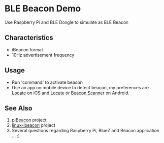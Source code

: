 BLE Beacon Demo
===

Use Raspberry Pi and BLE Dongle to simulate as BLE Beacon

Characteristics
---

* iBeacon format
* 10Hz advertisement frequency

Usage
---

* Run 'command' to activate beacon
* Use an app on mobile device to detect beacon, my preferences are [Locate](https://itunes.apple.com/us/app/locate-beacon/id738709014?mt=8) on iOS and [Locate](https://play.google.com/store/apps/details?id=com.radiusnetworks.locate) or [Beacon Scanner](https://play.google.com/store/apps/details?id=de.flurp.beaconscanner.app) on Android.

See Also
---

1. [piBeacon](https://github.com/jacklund/piBeacon) project
2. [linux-ibeacon](https://github.com/dburr/linux-ibeacon) project
3. Several questions regarding Raspberry Pi, BlueZ and Beacon application ... :)
